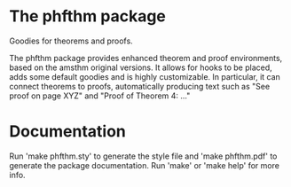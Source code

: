 # The phfthm package

Goodies for theorems and proofs.

The phfthm package provides enhanced theorem and proof environments, based on
the amsthm original versions. It allows for hooks to be placed, adds some
default goodies and is highly customizable. In particular, it can connect
theorems to proofs, automatically producing text such as "See proof on page XYZ"
and "Proof of Theorem 4: ..."


# Documentation

Run 'make phfthm.sty' to generate the style file and 'make phfthm.pdf' to
generate the package documentation. Run 'make' or 'make help' for more info.
